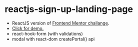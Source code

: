 # reactjs-sign-up-landing-page

-   ReactJS version of [Frontend Mentor challange](https://www.frontendmentor.io/challenges/intro-component-with-signup-form-5cf91bd49edda32581d28fd1/hub).
-   [Click for demo.](https://reactjs-sign-up-landing-page.vercel.app/)
-   react-hook-form (with validations)
-   modal with react-dom createPortal() api

